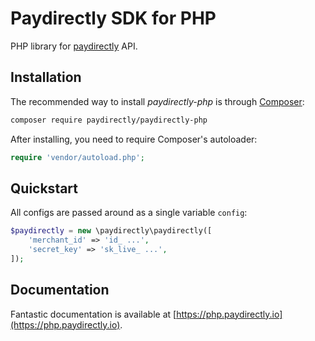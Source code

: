 <p align="center">
 
</p>

# Paydirectly SDK for PHP

PHP library for [paydirectly](https://paydirectly.io) API.

## Installation

The recommended way to install *paydirectly-php* is through [Composer](https://getcomposer.org/):

```sh
composer require paydirectly/paydirectly-php
```

After installing, you need to require Composer's autoloader:

```php
require 'vendor/autoload.php';
```

## Quickstart

All configs are passed around as a single variable `config`:

```php
$paydirectly = new \paydirectly\paydirectly([
    'merchant_id' => 'id_ ...',
    'secret_key' => 'sk_live_ ...',
]);
```

## Documentation

Fantastic documentation is available at [https://php.paydirectly.io](https://php.paydirectly.io).
